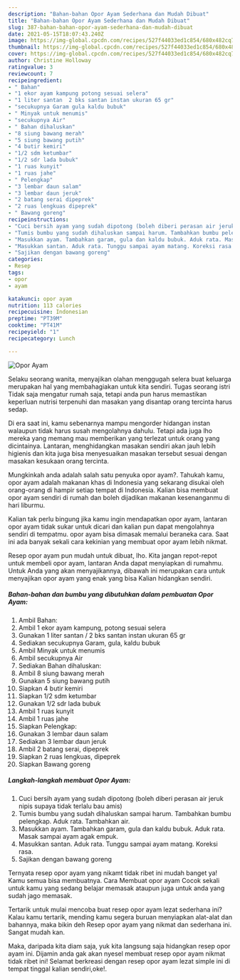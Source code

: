 ```yaml
---
description: "Bahan-bahan Opor Ayam Sederhana dan Mudah Dibuat"
title: "Bahan-bahan Opor Ayam Sederhana dan Mudah Dibuat"
slug: 387-bahan-bahan-opor-ayam-sederhana-dan-mudah-dibuat
date: 2021-05-15T18:07:43.240Z
image: https://img-global.cpcdn.com/recipes/527f44033ed1c854/680x482cq70/opor-ayam-foto-resep-utama.jpg
thumbnail: https://img-global.cpcdn.com/recipes/527f44033ed1c854/680x482cq70/opor-ayam-foto-resep-utama.jpg
cover: https://img-global.cpcdn.com/recipes/527f44033ed1c854/680x482cq70/opor-ayam-foto-resep-utama.jpg
author: Christine Holloway
ratingvalue: 3
reviewcount: 7
recipeingredient:
- " Bahan"
- "1 ekor ayam kampung potong sesuai selera"
- "1 liter santan  2 bks santan instan ukuran 65 gr"
- "secukupnya Garam gula kaldu bubuk"
- " Minyak untuk menumis"
- "secukupnya Air"
- " Bahan dihaluskan"
- "8 siung bawang merah"
- "5 siung bawang putih"
- "4 butir kemiri"
- "1/2 sdm ketumbar"
- "1/2 sdr lada bubuk"
- "1 ruas kunyit"
- "1 ruas jahe"
- " Pelengkap"
- "3 lembar daun salam"
- "3 lembar daun jeruk"
- "2 batang serai dipeprek"
- "2 ruas lengkuas dipeprek"
- " Bawang goreng"
recipeinstructions:
- "Cuci bersih ayam yang sudah dipotong (boleh diberi perasan air jeruk nipis supaya tidak terlalu bau amis)"
- "Tumis bumbu yang sudah dihaluskan sampai harum. Tambahkan bumbu pelengkap. Aduk rata. Tambahkan air."
- "Masukkan ayam. Tambahkan garam, gula dan kaldu bubuk. Aduk rata. Masak sampai ayam agak empuk."
- "Masukkan santan. Aduk rata. Tunggu sampai ayam matang. Koreksi rasa."
- "Sajikan dengan bawang goreng"
categories:
- Resep
tags:
- opor
- ayam

katakunci: opor ayam 
nutrition: 113 calories
recipecuisine: Indonesian
preptime: "PT39M"
cooktime: "PT41M"
recipeyield: "1"
recipecategory: Lunch

---
```



![Opor Ayam](https://img-global.cpcdn.com/recipes/527f44033ed1c854/680x482cq70/opor-ayam-foto-resep-utama.jpg)

Selaku seorang wanita, menyajikan olahan menggugah selera buat keluarga merupakan hal yang membahagiakan untuk kita sendiri. Tugas seorang istri Tidak saja mengatur rumah saja, tetapi anda pun harus memastikan keperluan nutrisi terpenuhi dan masakan yang disantap orang tercinta harus sedap.

Di era  saat ini, kamu sebenarnya mampu mengorder hidangan instan walaupun tidak harus susah mengolahnya dahulu. Tetapi ada juga lho mereka yang memang mau memberikan yang terlezat untuk orang yang dicintainya. Lantaran, menghidangkan masakan sendiri akan jauh lebih higienis dan kita juga bisa menyesuaikan masakan tersebut sesuai dengan masakan kesukaan orang tercinta. 



Mungkinkah anda adalah salah satu penyuka opor ayam?. Tahukah kamu, opor ayam adalah makanan khas di Indonesia yang sekarang disukai oleh orang-orang di hampir setiap tempat di Indonesia. Kalian bisa membuat opor ayam sendiri di rumah dan boleh dijadikan makanan kesenanganmu di hari liburmu.

Kalian tak perlu bingung jika kamu ingin mendapatkan opor ayam, lantaran opor ayam tidak sukar untuk dicari dan kalian pun dapat mengolahnya sendiri di tempatmu. opor ayam bisa dimasak memalui beraneka cara. Saat ini ada banyak sekali cara kekinian yang membuat opor ayam lebih nikmat.

Resep opor ayam pun mudah untuk dibuat, lho. Kita jangan repot-repot untuk membeli opor ayam, lantaran Anda dapat menyiapkan di rumahmu. Untuk Anda yang akan menyajikannya, dibawah ini merupakan cara untuk menyajikan opor ayam yang enak yang bisa Kalian hidangkan sendiri.

<!--inarticleads1-->

##### Bahan-bahan dan bumbu yang dibutuhkan dalam pembuatan Opor Ayam:

1. Ambil  Bahan:
1. Ambil 1 ekor ayam kampung, potong sesuai selera
1. Gunakan 1 liter santan / 2 bks santan instan ukuran 65 gr
1. Sediakan secukupnya Garam, gula, kaldu bubuk
1. Ambil  Minyak untuk menumis
1. Ambil secukupnya Air
1. Sediakan  Bahan dihaluskan:
1. Ambil 8 siung bawang merah
1. Gunakan 5 siung bawang putih
1. Siapkan 4 butir kemiri
1. Siapkan 1/2 sdm ketumbar
1. Gunakan 1/2 sdr lada bubuk
1. Ambil 1 ruas kunyit
1. Ambil 1 ruas jahe
1. Siapkan  Pelengkap:
1. Gunakan 3 lembar daun salam
1. Sediakan 3 lembar daun jeruk
1. Ambil 2 batang serai, dipeprek
1. Siapkan 2 ruas lengkuas, dipeprek
1. Siapkan  Bawang goreng




<!--inarticleads2-->

##### Langkah-langkah membuat Opor Ayam:

1. Cuci bersih ayam yang sudah dipotong (boleh diberi perasan air jeruk nipis supaya tidak terlalu bau amis)
1. Tumis bumbu yang sudah dihaluskan sampai harum. Tambahkan bumbu pelengkap. Aduk rata. Tambahkan air.
1. Masukkan ayam. Tambahkan garam, gula dan kaldu bubuk. Aduk rata. Masak sampai ayam agak empuk.
1. Masukkan santan. Aduk rata. Tunggu sampai ayam matang. Koreksi rasa.
1. Sajikan dengan bawang goreng




Ternyata resep opor ayam yang nikamt tidak ribet ini mudah banget ya! Kamu semua bisa membuatnya. Cara Membuat opor ayam Cocok sekali untuk kamu yang sedang belajar memasak ataupun juga untuk anda yang sudah jago memasak.

Tertarik untuk mulai mencoba buat resep opor ayam lezat sederhana ini? Kalau kamu tertarik, mending kamu segera buruan menyiapkan alat-alat dan bahannya, maka bikin deh Resep opor ayam yang nikmat dan sederhana ini. Sangat mudah kan. 

Maka, daripada kita diam saja, yuk kita langsung saja hidangkan resep opor ayam ini. Dijamin anda gak akan nyesel membuat resep opor ayam nikmat tidak ribet ini! Selamat berkreasi dengan resep opor ayam lezat simple ini di tempat tinggal kalian sendiri,oke!.

